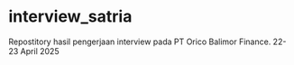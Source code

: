 # interview_satria
Repostitory hasil pengerjaan interview pada PT Orico Balimor Finance. 22-23 April 2025
